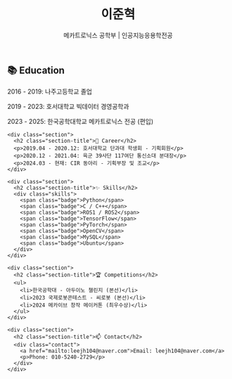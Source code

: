 <!DOCTYPE html>
<html lang="en">

<body>
  <header>
    <h1>이준혁</h1>
    <p>메카트로닉스 공학부 | 인공지능응용학전공</p>
  </header>

  <div class="container">
    <div class="section">
      <h2 class="section-title">📚 Education</h2>
      <p>2016 - 2019: 나주고등학교 졸업</p>
      <p>2019 - 2023: 호서대학교 빅데이터 경영공학과</p>
      <p>2023 - 2025: 한국공학대학교 메카트로닉스 전공 (편입)</p>
    </div>

    <div class="section">
      <h2 class="section-title">💼 Career</h2>
      <p>2019.04 - 2020.12: 호서대학교 단과대 학생회 - 기획회원</p>
      <p>2020.12 - 2021.04: 육군 39사단 117여단 통신소대 분대장</p>
      <p>2024.03 - 현재: CIR 동아리 - 기획부장 및 조교</p>
    </div>

    <div class="section">
      <h2 class="section-title">✨ Skills</h2>
      <div class="skills">
        <span class="badge">Python</span>
        <span class="badge">C / C++</span>
        <span class="badge">ROS1 / ROS2</span>
        <span class="badge">TensorFlow</span>
        <span class="badge">PyTorch</span>
        <span class="badge">OpenCV</span>
        <span class="badge">MySQL</span>
        <span class="badge">Ubuntu</span>
      </div>
    </div>

    <div class="section">
      <h2 class="section-title">🏆 Competitions</h2>
      <ul>
        <li>한국공학대 - 아두이노 챌린지 (본선)</li>
        <li>2023 국제로봇콘테스트 - 씨로봇 (본선)</li>
        <li>2024 메카이브 창작 메이커톤 (최우수상)</li>
      </ul>
    </div>

    <div class="section">
      <h2 class="section-title">📫 Contact</h2>
      <div class="contact">
        <a href="mailto:leejh104@naver.com">Email: leejh104@naver.com</a>
        <p>Phone: 010-5240-2729</p>
      </div>
    </div>
  </div>
</body>
</html>
